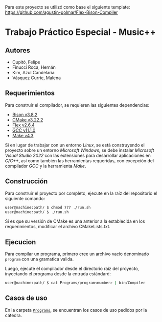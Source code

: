 Para este proyecto se utilizó como base el siguiente template: https://github.com/agustin-golmar/Flex-Bison-Compiler

# Trabajo Práctico Especial - Music++

## Autores
* Cupitó, Felipe
* Finucci Roca, Hernán
* Kim, Azul Candelaria
* Vásquez Currie, Malena

## Requerimientos

Para construir el compilador, se requieren las siguientes dependencias:

* [Bison v3.8.2](https://www.gnu.org/software/bison/)
* [CMake v3.22.2](https://cmake.org/)
* [Flex v2.6.4](https://github.com/westes/flex)
* [GCC v11.1.0](https://gcc.gnu.org/)
* [Make v4.3](https://www.gnu.org/software/make/)

Si en lugar de trabajar con un entorno _Linux_, se está construyendo el proyecto sobre un entorno _Microsoft Windows_, se debe instalar _Microsoft Visual Studio 2022_ con las extensiones para desarrollar aplicaciones en _C/C++_, así como también las herramientas requeridas, con excepción del compilador _GCC_ y la herramienta _Make_.

## Construcción

Para construir el proyecto por completo, ejecute en la raíz del repositorio el siguiente comando:

```bash
user@machine:path/ $ chmod 777 ./run.sh
user@machine:path/ $ ./run.sh
```

Si es que su versión de CMake es una anterior a la establecida en los requerimientos, modificar el archivo CMakeLists.txt.

##  Ejecucion

Para compilar un programa, primero cree un archivo vacío denominado `program` con una gramatica valida.


Luego, ejecute el compilador desde el directorio raíz del proyecto, inyectando el programa desde la entrada estándard:

```bash
user@machine:path/ $ cat Programs/program<number> | bin/Compiler
```

## Casos de uso
En la carpeta [`Programs`](./Programs), se encuentran los casos de uso pedidos por la cátedra.

